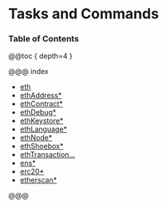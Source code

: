 # Tasks and Commands

### Table of Contents

@@toc { depth=4 }

@@@ index

* [eth](eth/index.md)
* [ethAddress*](eth/address/index.md)
* [ethContract*](eth/contract/index.md)
* [ethDebug*](eth/debug/index.md)
* [ethKeystore*](eth/keystore/index.md)
* [ethLanguage*](eth/language/index.md)
* [ethNode*](eth/node/index.md)
* [ethShoebox*](eth/shoebox/index.md)
* [ethTransaction...](eth/transaction/index.md)
* [ens*](ens.md)
* [erc20*](erc20.md)
* [etherscan*](etherscan.md)

@@@

